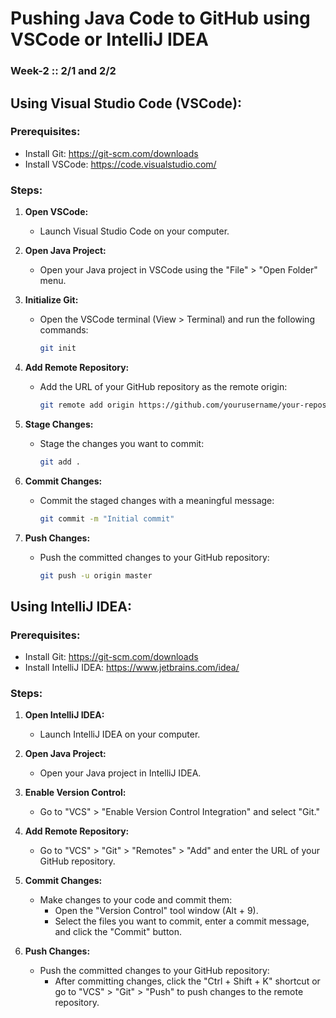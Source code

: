 # Pushing Java Code to GitHub using VSCode or IntelliJ IDEA

### Week-2 :: 2/1 and 2/2

## Using Visual Studio Code (VSCode):

### Prerequisites:

- Install Git: https://git-scm.com/downloads
- Install VSCode: https://code.visualstudio.com/

### Steps:

1. **Open VSCode:**

   - Launch Visual Studio Code on your computer.

2. **Open Java Project:**

   - Open your Java project in VSCode using the "File" > "Open Folder" menu.

3. **Initialize Git:**

   - Open the VSCode terminal (View > Terminal) and run the following commands:
     ```bash
     git init
     ```

4. **Add Remote Repository:**

   - Add the URL of your GitHub repository as the remote origin:
     ```bash
     git remote add origin https://github.com/yourusername/your-repository.git
     ```

5. **Stage Changes:**

   - Stage the changes you want to commit:
     ```bash
     git add .
     ```

6. **Commit Changes:**

   - Commit the staged changes with a meaningful message:
     ```bash
     git commit -m "Initial commit"
     ```

7. **Push Changes:**
   - Push the committed changes to your GitHub repository:
     ```bash
     git push -u origin master
     ```

## Using IntelliJ IDEA:

### Prerequisites:

- Install Git: https://git-scm.com/downloads
- Install IntelliJ IDEA: https://www.jetbrains.com/idea/

### Steps:

1. **Open IntelliJ IDEA:**

   - Launch IntelliJ IDEA on your computer.

2. **Open Java Project:**

   - Open your Java project in IntelliJ IDEA.

3. **Enable Version Control:**

   - Go to "VCS" > "Enable Version Control Integration" and select "Git."

4. **Add Remote Repository:**

   - Go to "VCS" > "Git" > "Remotes" > "Add" and enter the URL of your GitHub repository.

5. **Commit Changes:**

   - Make changes to your code and commit them:
     - Open the "Version Control" tool window (Alt + 9).
     - Select the files you want to commit, enter a commit message, and click the "Commit" button.

6. **Push Changes:**
   - Push the committed changes to your GitHub repository:
     - After committing changes, click the "Ctrl + Shift + K" shortcut or go to "VCS" > "Git" > "Push" to push changes to the remote repository.
